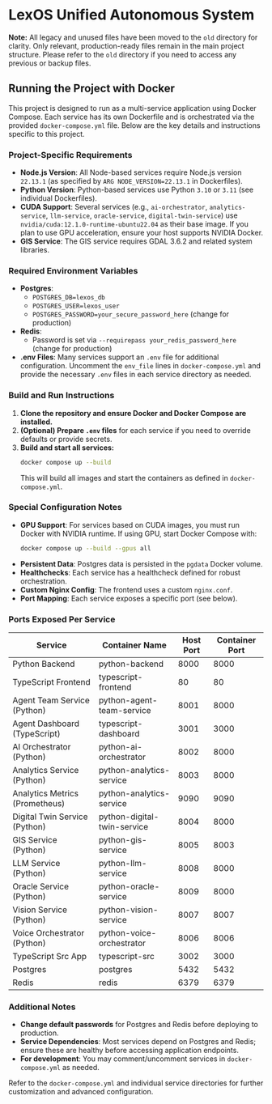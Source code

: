 # LexOS Unified Autonomous System

**Note:** All legacy and unused files have been moved to the `old` directory for clarity. Only relevant, production-ready files remain in the main project structure. Please refer to the `old` directory if you need to access any previous or backup files.

## Running the Project with Docker

This project is designed to run as a multi-service application using Docker Compose. Each service has its own Dockerfile and is orchestrated via the provided `docker-compose.yml` file. Below are the key details and instructions specific to this project.

### Project-Specific Requirements

- **Node.js Version**: All Node-based services require Node.js version `22.13.1` (as specified by `ARG NODE_VERSION=22.13.1` in Dockerfiles).
- **Python Version**: Python-based services use Python `3.10` or `3.11` (see individual Dockerfiles).
- **CUDA Support**: Several services (e.g., `ai-orchestrator`, `analytics-service`, `llm-service`, `oracle-service`, `digital-twin-service`) use `nvidia/cuda:12.1.0-runtime-ubuntu22.04` as their base image. If you plan to use GPU acceleration, ensure your host supports NVIDIA Docker.
- **GIS Service**: The GIS service requires GDAL 3.6.2 and related system libraries.

### Required Environment Variables

- **Postgres**:
  - `POSTGRES_DB=lexos_db`
  - `POSTGRES_USER=lexos_user`
  - `POSTGRES_PASSWORD=your_secure_password_here` (change for production)
- **Redis**:
  - Password is set via `--requirepass your_redis_password_here` (change for production)
- **.env Files**: Many services support an `.env` file for additional configuration. Uncomment the `env_file` lines in `docker-compose.yml` and provide the necessary `.env` files in each service directory as needed.

### Build and Run Instructions

1. **Clone the repository and ensure Docker and Docker Compose are installed.**
2. **(Optional) Prepare `.env` files** for each service if you need to override defaults or provide secrets.
3. **Build and start all services:**
   ```sh
   docker compose up --build
   ```
   This will build all images and start the containers as defined in `docker-compose.yml`.

### Special Configuration Notes

- **GPU Support**: For services based on CUDA images, you must run Docker with NVIDIA runtime. If using GPU, start Docker Compose with:
  ```sh
  docker compose up --build --gpus all
  ```
- **Persistent Data**: Postgres data is persisted in the `pgdata` Docker volume.
- **Healthchecks**: Each service has a healthcheck defined for robust orchestration.
- **Custom Nginx Config**: The frontend uses a custom `nginx.conf`.
- **Port Mapping**: Each service exposes a specific port (see below).

### Ports Exposed Per Service

| Service                        | Container Name              | Host Port | Container Port |
|------------------------------- |----------------------------|-----------|---------------|
| Python Backend                 | python-backend              | 8000      | 8000          |
| TypeScript Frontend            | typescript-frontend         | 80        | 80            |
| Agent Team Service (Python)    | python-agent-team-service   | 8001      | 8000          |
| Agent Dashboard (TypeScript)   | typescript-dashboard        | 3001      | 3000          |
| AI Orchestrator (Python)       | python-ai-orchestrator      | 8002      | 8000          |
| Analytics Service (Python)     | python-analytics-service    | 8003      | 8000          |
| Analytics Metrics (Prometheus) | python-analytics-service    | 9090      | 9090          |
| Digital Twin Service (Python)  | python-digital-twin-service | 8004      | 8000          |
| GIS Service (Python)           | python-gis-service          | 8005      | 8003          |
| LLM Service (Python)           | python-llm-service          | 8008      | 8000          |
| Oracle Service (Python)        | python-oracle-service       | 8009      | 8000          |
| Vision Service (Python)        | python-vision-service       | 8007      | 8007          |
| Voice Orchestrator (Python)    | python-voice-orchestrator   | 8006      | 8006          |
| TypeScript Src App             | typescript-src              | 3002      | 3000          |
| Postgres                       | postgres                    | 5432      | 5432          |
| Redis                          | redis                       | 6379      | 6379          |

### Additional Notes

- **Change default passwords** for Postgres and Redis before deploying to production.
- **Service Dependencies**: Most services depend on Postgres and Redis; ensure these are healthy before accessing application endpoints.
- **For development**: You may comment/uncomment services in `docker-compose.yml` as needed.

Refer to the `docker-compose.yml` and individual service directories for further customization and advanced configuration.

